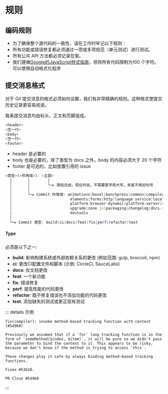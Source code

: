 # 规则

##  编码规则

+ 为了确保整个源代码的一致性，请在工作时牢记以下规则：
+ 所有功能或错误修复都必须通过一项或多项规范（单元测试）进行测试。
+ 所有公共 API 方法都必须记录在案。
+ 我们遵循[Google的JavaScript样式指南](https://google.github.io/styleguide/jsguide.html)，但将所有代码限制为100 个字符。
可以使用自动格式化程序

## 提交消息格式
对于 Git 提交消息的格式必须如何设置，我们有非常精确的规则。这种格式使提交历史记录更容易阅读。

每条提交消息均由标头、正文和页脚组成。
```javascript
<header>
<空一行>
<body>
<空一行>
<footer>
````


+ header 是必要的
+ body 也是必要的，除了类型为 docs 之外，body 的内容必须大于 20 个字符
+ footer 是可选的，比如放置引用的 issue
````javascript
<类型>(<作用域>): <主题>
  │       │        │
  │       │        └─⫸ 简短总结，现在时态，不需要首字母大写，末尾不用加句号
  │       │
  │       └─⫸ Commit 作用域: animations|bazel|benchpress|common|compiler|compiler-cli|core|
  │                          elements|forms|http|language-service|localize|platform-browser|
  │                          platform-browser-dynamic|platform-server|router|service-worker|
  │                          upgrade|zone.js|packaging|changelog|docs-infra|migrations|
  │                          devtools
  │
  └─⫸ Commit 类型: build|ci|docs|feat|fix|perf|refactor|test
````

##### Type

必须是以下之一:

* **build**: 影响构建系统或外部依赖关系的更改 (例如范围: gulp, broccoli, npm)
* **ci**: 更改CI配置文件和脚本 (示例: CircleCi, SauceLabs)
* **docs**: 仅文档更改
* **feat**: 一个新功能
* **fix**: 错误修复
* **perf**: 提高性能的代码更改
* **refactor**: 既不修复错误也不添加功能的代码更改
* **test**: 添加缺失的测试或更正现有测试

::: details 示例
```
fix(compiler): invoke method-based tracking function with context (#54960)

Previously we assumed that if a `for` loop tracking function is in the form of `someMethod($index, $item)`, it will be pure so we didn't pass the parameter to bind the context to it. This appears to be risky, because we don't know if the method is trying to access `this`.

These changes play it safe by always binding method-based tracking functions.

Fixes #53628.

PR Close #54960
```
:::